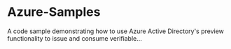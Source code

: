 # Azure-Samples
A code sample demonstrating how to use Azure Active Directory's preview functionality to issue and consume verifiable…
